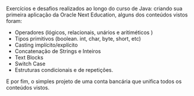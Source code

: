 Exercícios e desafios realizados ao longo do curso de Java: criando sua primeira aplicação da Oracle Next Education, alguns dos
conteúdos vistos foram:

* Operadores (lógicos, relacionais, unários e aritiméticos )
* Tipos primitivos (boolean. int, char, byte, short, etc)
* Casting implícito/explícito
* Concatenação de Strings e Inteiros
* Text Blocks
* Switch Case
* Estruturas condicionais e de repetições.

E por fim, o simples projeto de uma conta bancária que unifica todos os conteúdos vistos. 
